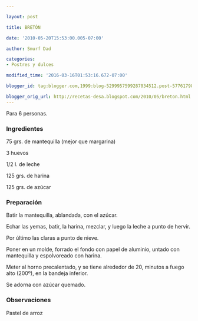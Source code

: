```yaml
---

layout: post

title: BRETÓN

date: '2010-05-20T15:53:00.005-07:00'

author: Smurf Dad

categories:
- Postres y dulces

modified_time: '2016-03-16T01:53:16.672-07:00'

blogger_id: tag:blogger.com,1999:blog-5299957599287034512.post-5776179844715506564

blogger_orig_url: http://recetas-desa.blogspot.com/2010/05/breton.html
---
```


Para 6 personas.

<h3>Ingredientes</h3>

75 grs. de mantequilla (mejor que margarina)

3 huevos

1/2 l. de leche

125 grs. de harina

125 grs. de azúcar

<h3>Preparación</h3>

Batir la mantequilla, ablandada, con el azúcar.

Echar las yemas, batir, la harina, mezclar, y luego la leche a punto de hervir.

Por último las claras a punto de nieve.

Poner en un molde, forrado el fondo con papel de aluminio, untado con mantequilla y espolvoreado con harina.

Meter al horno precalentado, y se tiene alrededor de 20, minutos a fuego alto (200&ordm;), en la bandeja inferior.

Se adorna con azúcar quemado.

<h3>Observaciones</h3>

Pastel de arroz

